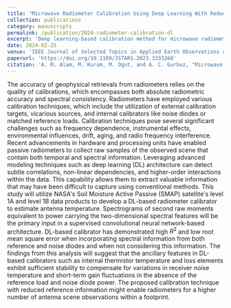 ```yaml
---
title: "Microwave Radiometer Calibration Using Deep Learning With Reduced Reference Information and 2-D Spectral Features"
collection: publications
category: manuscripts
permalink: /publication/2024-radiometer-calibration-dl
excerpt: 'Deep learning-based calibration method for microwave radiometers using minimal reference data and spectral features.'
date: 2024-02-25
venue: 'IEEE Journal of Selected Topics in Applied Earth Observations and Remote Sensing, vol. 17, pp. 748-765'
paperurl: 'https://doi.org/10.1109/JSTARS.2023.3333268'
citation: 'A. M. Alam, M. Kurum, M. Ogut, and A. C. Gurbuz, "Microwave Radiometer Calibration Using Deep Learning With Reduced Reference Information and 2-D Spectral Features," in <i>IEEE Journal of Selected Topics in Applied Earth Observations and Remote Sensing</i>, vol. 17, pp. 748-765, 2024, doi: 10.1109/JSTARS.2023.3333268.'
---
```

The accuracy of geophysical retrievals from radiometers relies on the quality of calibrations, which encompasses both absolute radiometric accuracy and spectral consistency. Radiometers have employed various calibration techniques, which include the utilization of external calibration targets, vicarious sources, and internal calibrators like noise diodes or matched reference loads. Calibration techniques pose several significant challenges such as frequency dependence, instrumental effects, environmental influences, drift, aging, and radio frequency interference. Recent advancements in hardware and processing units have enabled passive radiometers to collect raw samples of the observed scene that contain both temporal and spectral information. Leveraging advanced modeling techniques such as deep learning (DL) architecture can detect subtle correlations, non-linear dependencies, and higher-order interactions within the data. This capability allows them to extract valuable information that may have been difficult to capture using conventional methods. This study will utilize NASA's Soil Moisture Active Passive (SMAP) satellite's level 1A and level 1B data products to develop a DL-based radiometer calibrator to estimate antenna temperature. Spectrograms of second raw moments equivalent to power carrying the two-dimensional spectral features will be the primary input in a supervised convolutional neural network-based architecture. DL-based calibrator has demonstrated high $R^2$ and low root mean square error when incorporating spectral information from both reference and noise diodes and when not considering this information. The findings from this analysis will suggest that the ancillary features in DL-based calibrators such as internal thermistor temperature and loss elements exhibit sufficient stability to compensate for variations in receiver noise temperature and short-term gain fluctuations in the absence of the reference load and noise diode power. The proposed calibration technique with reduced reference information might enable radiometers for a higher number of antenna scene observations within a footprint. 
